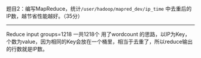 
题目2：编写MapReduce，统计`/user/hadoop/mapred_dev/ip_time` 中去重后的IP数，越节省性能越好。（35分）

---
Reduce input groups=1218
一共1218个
用了wordcount 的思路，以IP为Key，个数为value，因为相同的Key会放在一个桶里，相当于去重了，所以reduce输出的行数就是IP数。
